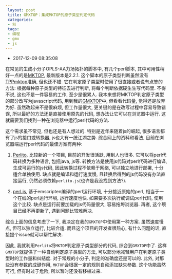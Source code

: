 ```yaml
---
 layout: post
 title: GMXTOP：集成MKTOP的原子类型判定代码
 categories:
 - 科
 tags:
 - 编程
 - gmx
 - js
---
```


- 2017-12-09 08:35:08

在常见的生成小分子OPLS-AA力场拓扑的脚本中, 有几个perl脚本, 其中可用性稍好一点的是[MKTOP](http://www.aribeiro.net.br/mktop/), 最新版本是2.2.1. 这个脚本的原子类型判断虽然没有[TPPmktop](http://erg.biophys.msu.ru/tpp/)准确, 但也还不错. 它在判定原子类型时使用了很直接或者说有点笨的方法: 根据每种原子类型的特征去进行判断, 将每个判断依据硬生生写代码里. 不得不说, 这也不是一件容易的工作, 至少是很累人. 我本来想将MKTOP判定原子类型的部分改写为javascript代码, 用到我的[GMXTOP](https://jerkwin.github.io/2017/06/29/GMXTOP-OPLSAA%E5%8A%9B%E5%9C%BA%E7%9A%84GROMACS%E6%8B%93%E6%89%91%E6%96%87%E4%BB%B6%E7%94%9F%E6%88%90%E5%99%A8/)中, 但看看代码量, 觉得还是放弃为好. 虽然改起来不是很麻烦, 但工作量很大, 更关键的是在改写过程中容易导致错误, 所以最好的方法还是直接使用原先的代码, 想办法让它可以在浏览器中运行. 这就需要我们找到一种在浏览器中运行perl代码的方法.

这个需求虽不常见, 但也还是有人想过的. 特别是近年来随着js的崛起, 很多语言都有了js的接口或转换器, js也大有一统江湖之势. 综合网上的资料和看法, 目前在浏览器端运行perl代码的最佳方案有两种:

1. [Perlito](http://fglock.github.io/Perlito/). 比较新的一个项目, 目前的开发很活跃, 用到人也很多. 它可以将perl代码转换为多种语言, 包括java, js等. 转换方法是使用js代码对perl代码进行编译, 生成可运行的js代码, 因此转换过程不依赖于网络, 可以独立地进行部署, 十分适合单独使用. 缺点就是编译和运行速度慢, 且转换后得到的js代码没有办法直接运行, 仍然必须依赖`perlito.js`(也许是我没找到方法?).

2. [perl.js](https://gfx.github.io/perl.js/), 基于emscripten编译的perl运行环境, 十分接近原始的perl, 相当于一个在线的perl运行环境, 运行速度也快. 如果要多次执行或调试perl代码, 使用这个比较. 缺点是运行前要加载的js代码量很大, 容易拖垮浏览器. 再者, 这个项目已经不再更新了, 遇到问题比较难解决.

综合上面的信息考虑了一下, 我决定在我的`GMXTOP`中使用第一种方案. 虽然速度慢点, 但可以独立运行, 比较合适. 而且这个项目的开发者很热心, 有什么问题的话, 直接提个issue就可以帮忙解决.

因此, 我就利用`Perlito`将`MKTOP`判定原子类型部分的代码, 综合到`GMXTOP`中了. 这样`GMXTOP`就提供了一种自动判定原子类型的方法, 可以部分地减轻用户在判定原子类型时的工作量和纠结度. 对于常规的小分子, 判定的准确度还是可以的. 此外, 对那些没有参数的成键作用, `MKTOP`会根据一定的规则自动添加缺失参数. 这个功能虽然可行, 但有时过于危险, 所以暂时还没有移植过来.
